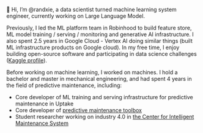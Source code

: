 👋 Hi, I’m @randxie, a data scientist turned machine learning system engineer, currently working on Large Language Model.

Previously, I led the ML platform team in Robinhood to build feature store, ML model training / serving / monitoring and generative AI infrastructure. I also spent 2.5 years in Google Cloud - Vertex AI doing similar things (built ML infrastructure products on Google cloud). In my free time, I enjoy building open-source software and participating in data science challenges ([Kaggle profile](https://www.kaggle.com/randxie)).

Before working on machine learning, I worked on machines. I hold a bachelor and master in mechanical engineering, and had spent 4 years in the field of predictive maintenance, including:

* Core developer of ML training and serving infrastructure for predictive maintenance in Uptake
* Core developer of [predictive maintenance toolbox](https://www.mathworks.com/products/predictive-maintenance.html)
* Student researcher working on industry 4.0 in [the Center for Intelligent Maintenance System](http://www.imscenter.net/IMS)
